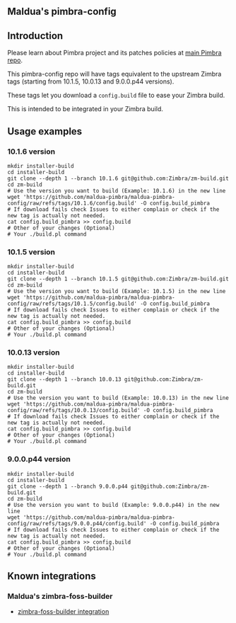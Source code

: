 ## Maldua's pimbra-config

## Introduction

Please learn about Pimbra project and its patches policies at [main Pimbra repo](https://github.com/maldua-pimbra/maldua-pimbra).

This pimbra-config repo will have tags equivalent to the upstream Zimbra tags (starting from 10.1.5, 10.0.13 and 9.0.0.p44 versions).

These tags let you download a `config.build` file to ease your Zimbra build.

This is intended to be integrated in your Zimbra build.

## Usage examples

### 10.1.6 version

```
mkdir installer-build
cd installer-build
git clone --depth 1 --branch 10.1.6 git@github.com:Zimbra/zm-build.git
cd zm-build
# Use the version you want to build (Example: 10.1.6) in the new line
wget 'https://github.com/maldua-pimbra/maldua-pimbra-config/raw/refs/tags/10.1.6/config.build' -O config.build_pimbra
# If download fails check Issues to either complain or check if the new tag is actually not needed.
cat config.build_pimbra >> config.build
# Other of your changes (Optional)
# Your ./build.pl command
```

### 10.1.5 version

```
mkdir installer-build
cd installer-build
git clone --depth 1 --branch 10.1.5 git@github.com:Zimbra/zm-build.git
cd zm-build
# Use the version you want to build (Example: 10.1.5) in the new line
wget 'https://github.com/maldua-pimbra/maldua-pimbra-config/raw/refs/tags/10.1.5/config.build' -O config.build_pimbra
# If download fails check Issues to either complain or check if the new tag is actually not needed.
cat config.build_pimbra >> config.build
# Other of your changes (Optional)
# Your ./build.pl command
```

### 10.0.13 version

```
mkdir installer-build
cd installer-build
git clone --depth 1 --branch 10.0.13 git@github.com:Zimbra/zm-build.git
cd zm-build
# Use the version you want to build (Example: 10.0.13) in the new line
wget 'https://github.com/maldua-pimbra/maldua-pimbra-config/raw/refs/tags/10.0.13/config.build' -O config.build_pimbra
# If download fails check Issues to either complain or check if the new tag is actually not needed.
cat config.build_pimbra >> config.build
# Other of your changes (Optional)
# Your ./build.pl command
```

### 9.0.0.p44 version

```
mkdir installer-build
cd installer-build
git clone --depth 1 --branch 9.0.0.p44 git@github.com:Zimbra/zm-build.git
cd zm-build
# Use the version you want to build (Example: 9.0.0.p44) in the new line
wget 'https://github.com/maldua-pimbra/maldua-pimbra-config/raw/refs/tags/9.0.0.p44/config.build' -O config.build_pimbra
# If download fails check Issues to either complain or check if the new tag is actually not needed.
cat config.build_pimbra >> config.build
# Other of your changes (Optional)
# Your ./build.pl command
```

## Known integrations

### Maldua's zimbra-foss-builder

- [zimbra-foss-builder integration](https://github.com/maldua/zimbra-foss-builder/commit/107fda1292688518ee08223fc32feb88c32b5cdd#diff-89b9efc4573d58546e2227292d5e3f1ebb87014c57a585e4e6c33b807df2d62b)
